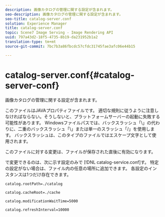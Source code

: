 ```yaml
---
description: 画像カタログの管理に関する設定が含まれます。
seo-description: 画像カタログの管理に関する設定が含まれます。
seo-title: catalog-server.conf
solution: Experience Manager
title: catalog-server.conf
topic: Scene7 Image Serving - Image Rendering API
uuid: 797a43d2-18f5-4735-8b19-da231952b1a2
translation-type: tm+mt
source-git-commit: 7bc7b3a86fbcdc57cfdc31745fae3afc06e44b15

---
```



# catalog-server.conf{#catalog-server-conf}

画像カタログの管理に関する設定が含まれます。

このファイルはJAVAプロパティファイルです。 適切な規則に従うように注意しなければならない。そうしないと、プラットフォームサーバーの起動に失敗する可能性があります。 Windowsファイルパスでは、バックスラッシュ「\」の代わりに、二重のバックスラッシュ「\\」または単一のスラッシュ「/」を使用します。 バックスラッシュは、このタイプのファイルではエスケープ文字として使用されます。

このファイルに対する変更は、ファイルが保存された直後に有効になります。

で変更できるのは、次に示す設定のみで [!DNL catalog-service.conf]す。 特定の設定がない場合は、ファイル内の任意の場所に追加できます。 各設定のインスタンスは1つだけ存在できます。

`catalog.rootPath=./catalog`

`catalog.cacheRoot=./cache`

`catalog.modificationWaitTime=5000`

`catalog.refreshInterval=10000`
